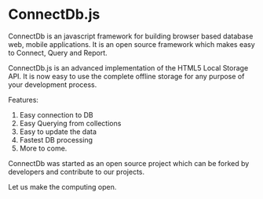 ConnectDb.js
============

ConnectDb is an javascript framework for building browser based database web, mobile applications. It is an open source framework which makes easy to Connect, Query and Report.

ConnectDb.js is an advanced implementation of the HTML5 Local Storage API.
It is now easy to use the complete offline storage for any purpose of your development process.

Features:
1. Easy connection to DB
2. Easy Querying from collections
3. Easy to update the data
4. Fastest DB processing
5. More to come.

ConnectDb was started as an open source project which can be forked by developers and contribute to our projects.

Let us make the computing open.
